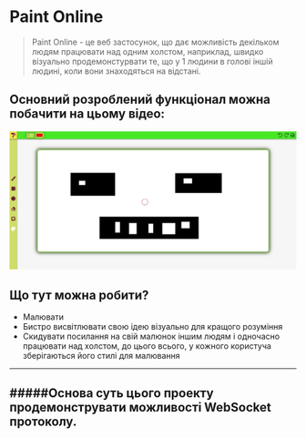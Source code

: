 # Paint Online

> Paint Online - це веб застосунок, що дає можливість декільком людям працювати над одним холстом, наприклад, швидко візуально продемонстурвати те, що у 1 людини в голові іншій людині, коли вони знаходяться на відстані.

## **Основний розроблений функціонал можна побачити на цьому відео:**
[![Paint Online](paintOnline.jpg)](https://www.youtube.com/watch?v=Ic6bl3IrHI4&ab_channel=CHOTAKE%3F)

## **Що тут можна робити?**

* Малювати
* Бистро висвітлювати свою ідею візуально для кращого розуміння
* Скидувати посилання на свій малюнок іншим людям і одночасно працювати над холстом, до цього всього, у кожного користуча зберігаються його стилі для малювання

------
#####Основа суть цього проекту продемонструвати можливості WebSocket протоколу.
------
